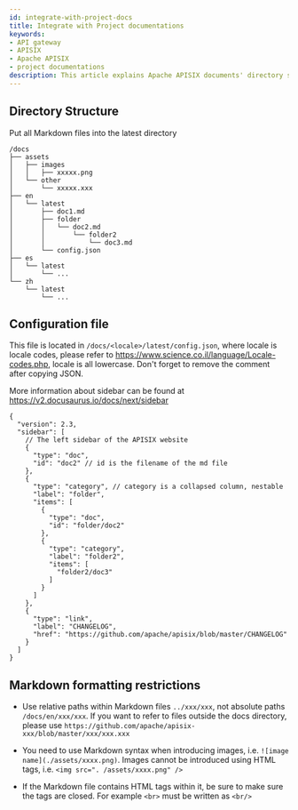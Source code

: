 ```yaml
---
id: integrate-with-project-docs
title: Integrate with Project documentations
keywords:
- API gateway
- APISIX
- Apache APISIX
- project documentations
description: This article explains Apache APISIX documents' directory structure, the configuration file, and markdown formatting restrictions.
---
```


## Directory Structure

Put all Markdown files into the latest directory

```text
/docs
├── assets
│   ├── images
│   │   ├── xxxxx.png
│   └── other
│       └── xxxxx.xxx
├── en
│   └── latest
│       ├── doc1.md
│       ├── folder
│       │   └── doc2.md
│       │       └── folder2
│       │           └── doc3.md
│       └── config.json
├── es
│   └── latest
│       └── ...
└── zh
    └── latest
        └── ...
```

## Configuration file

This file is located in `/docs/<locale>/latest/config.json`, where locale is locale codes, please refer to https://www.science.co.il/language/Locale-codes.php, locale is all lowercase. Don't forget to remove the comment after copying JSON.

More information about sidebar can be found at https://v2.docusaurus.io/docs/next/sidebar

```jsonc
{
  "version": 2.3,
  "sidebar": [
    // The left sidebar of the APISIX website
    {
      "type": "doc",
      "id": "doc2" // id is the filename of the md file
    },
    {
      "type": "category", // category is a collapsed column, nestable
      "label": "folder",
      "items": [
        {
          "type": "doc",
          "id": "folder/doc2"
        },
        {
          "type": "category",
          "label": "folder2",
          "items": [
            "folder2/doc3"
          ]
        }
      ]
    },
    {
      "type": "link",
      "label": "CHANGELOG",
      "href": "https://github.com/apache/apisix/blob/master/CHANGELOG"
    }
  ]
}
```

## Markdown formatting restrictions

- Use relative paths within Markdown files `../xxx/xxx`, not absolute paths `/docs/en/xxx/xxx`. If you want to refer to files outside the docs directory, please use `https://github.com/apache/apisix-xxx/blob/master/xxx/xxx.xxx`

- You need to use Markdown syntax when introducing images, i.e. `![image name](./assets/xxxx.png)`. Images cannot be introduced using HTML tags, i.e. `<img src=". /assets/xxxx.png" />`

- If the Markdown file contains HTML tags within it, be sure to make sure the tags are closed. For example `<br>` must be written as `<br/>`
